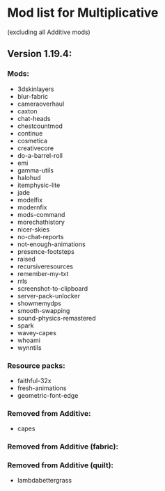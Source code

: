 # Mod list for Multiplicative
(excluding all Additive mods)

## Version 1.19.4:

### Mods:

- 3dskinlayers
- blur-fabric
- cameraoverhaul
- caxton
- chat-heads
- chestcountmod
- continue
- cosmetica
- creativecore
- do-a-barrel-roll
- emi
- gamma-utils
- halohud
- itemphysic-lite
- jade
- modelfix
- modernfix
- mods-command
- morechathistory
- nicer-skies
- no-chat-reports
- not-enough-animations
- presence-footsteps
- raised
- recursiveresources
- remember-my-txt
- rrls
- screenshot-to-clipboard
- server-pack-unlocker
- showmemydps
- smooth-swapping
- sound-physics-remastered
- spark
- wavey-capes
- whoami
- wynntils

### Resource packs:

- faithful-32x
- fresh-animations
- geometric-font-edge

### Removed from Additive:

- capes

### Removed from Additive (fabric):


### Removed from Additive (quilt):

- lambdabettergrass
